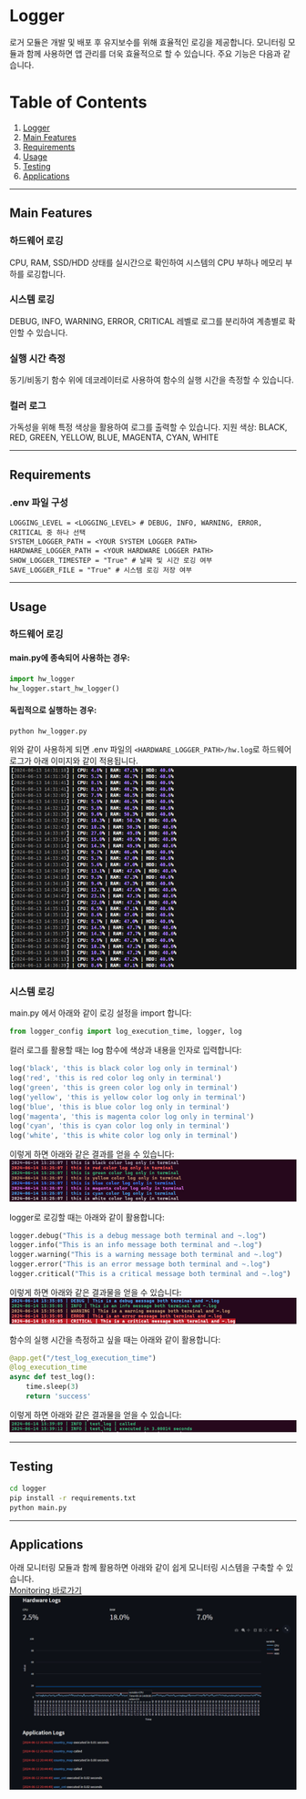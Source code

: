 # Logger

로거 모듈은 개발 및 배포 후 유지보수를 위해 효율적인 로깅을 제공합니다. 모니터링 모듈과 함께 사용하면 앱 관리를 더욱 효율적으로 할 수 있습니다. 주요 기능은 다음과 같습니다.

# Table of Contents

1. [Logger](#logger)
2. [Main Features](#main-features)
3. [Requirements](#requirements)
4. [Usage](#usage)
5. [Testing](#testing)
6. [Applications](#applications)


---

## Main Features

### 하드웨어 로깅
CPU, RAM, SSD/HDD 상태를 실시간으로 확인하여 시스템의 CPU 부하나 메모리 부하를 로깅합니다.

### 시스템 로깅
DEBUG, INFO, WARNING, ERROR, CRITICAL 레벨로 로그를 분리하여 계층별로 확인할 수 있습니다.

### 실행 시간 측정
동기/비동기 함수 위에 데코레이터로 사용하여 함수의 실행 시간을 측정할 수 있습니다.

### 컬러 로그
가독성을 위해 특정 색상을 활용하여 로그를 출력할 수 있습니다. 지원 색상: BLACK, RED, GREEN, YELLOW, BLUE, MAGENTA, CYAN, WHITE

---

## Requirements

### .env 파일 구성
```text
LOGGING_LEVEL = <LOGGING_LEVEL> # DEBUG, INFO, WARNING, ERROR, CRITICAL 중 하나 선택
SYSTEM_LOGGER_PATH = <YOUR SYSTEM LOGGER PATH>
HARDWARE_LOGGER_PATH = <YOUR HARDWARE LOGGER PATH>
SHOW_LOGGER_TIMESTEP = "True" # 날짜 및 시간 로깅 여부
SAVE_LOGGER_FILE = "True" # 시스템 로깅 저장 여부
```



---
## Usage

### 하드웨어 로깅
#### main.py에 종속되어 사용하는 경우:
```python
import hw_logger
hw_logger.start_hw_logger()
```

#### 독립적으로 실행하는 경우:
```bash
python hw_logger.py
```

위와 같이 사용하게 되면 .env 파일의 `<HARDWARE_LOGGER_PATH>/hw.log`로 하드웨어 로그가 아래 이미지와 같이 적용됩니다.
![Hardware Logger](assets/hardware_logger_1.png)

### 시스템 로깅

main.py 에서 아래와 같이 로깅 설정을 import 합니다:
```python
from logger_config import log_execution_time, logger, log
```

컬러 로그를 활용할 때는 log 함수에 색상과 내용을 인자로 입력합니다:
```python
log('black', 'this is black color log only in terminal')
log('red', 'this is red color log only in terminal')
log('green', 'this is green color log only in terminal')
log('yellow', 'this is yellow color log only in terminal')
log('blue', 'this is blue color log only in terminal')
log('magenta', 'this is magenta color log only in terminal')
log('cyan', 'this is cyan color log only in terminal')
log('white', 'this is white color log only in terminal')
```

이렇게 하면 아래와 같은 결과를 얻을 수 있습니다:
![System color log](assets/sys_logger_1.png)

logger로 로깅할 때는 아래와 같이 활용합니다:
```python
logger.debug("This is a debug message both terminal and ~.log")
logger.info("This is an info message both terminal and ~.log")
logger.warning("This is a warning message both terminal and ~.log")
logger.error("This is an error message both terminal and ~.log")
logger.critical("This is a critical message both terminal and ~.log")
```

이렇게 하면 아래와 같은 결과물을 얻을 수 있습니다:
![System Logger](assets/sys_logger_2.png)

함수의 실행 시간을 측정하고 싶을 때는 아래와 같이 활용합니다:
```python
@app.get("/test_log_execution_time")
@log_execution_time
async def test_log():
    time.sleep(3)
    return 'success'
```

이렇게 하면 아래와 같은 결과물을 얻을 수 있습니다:
![System execution time](assets/sys_logger_3.png)

---

## Testing
```bash
cd logger
pip install -r requirements.txt
python main.py
```

---

## Applications
아래 모니터링 모듈과 함께 활용하면 아래와 같이 쉽게 모니터링 시스템을 구축할 수 있습니다.  
[Monitoring 바로가기](https://github.com/jki0113/Cutsom-Utils/tree/main/monitoring)
![Monitoring](assets/monitoring.png)
